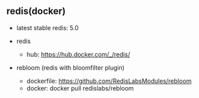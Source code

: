 ## redis(docker) 

- latest stable redis: 5.0

- redis 
	- hub: https://hub.docker.com/_/redis/

- rebloom (redis with bloomfilter plugin)
	- dockerfile: https://github.com/RedisLabsModules/rebloom
	- docker: docker pull redislabs/rebloom
